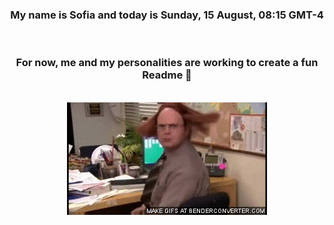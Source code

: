 


<div align="center">
<h3 >My name is Sofia and today is Sunday, 15 August, 08:15 GMT-4</h3><br>
<h3 >For now, me and my personalities are working to create a fun Readme 👋
</h3><br>
<img src='img/dwight.gif' alt='working...'/>
</div>
